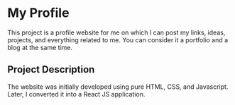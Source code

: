 # My Profile

This project is a profile website for me on which I can post my links, ideas, projects, and everything related to me. You can consider it a portfolio and a blog at the same time.

## Project Description

The website was initially developed using pure HTML, CSS, and Javascript. Later, I converted it into a React JS application.
